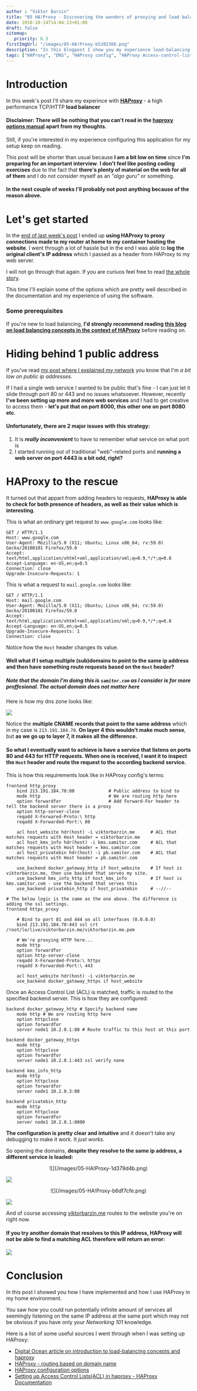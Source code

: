 ```yaml
---
author : "Viktor Barzin"
title: "05 HA!Proxy - Discovering the wonders of proxying and load balancing"
date: 2018-10-14T14:04:13+01:00
draft: false
sitemap:
   priority: 0.3
firstImgUrl: "/images/05-HA!Proxy-b5202366.png"
description: "In this blogpost I show you my experience load-balancing and proxying with HAProxy."
tags: ["HAProxy", "DNS", "HAProxy config", "HAProxy Access-control-list", "Host header", "linux networking"]
---
```


# Introduction
In this week's post I'll share my experince with **[HAProxy](http://www.haproxy.org/)** - a high performance TCP/HTTP **load balancer**
#### Disclaimer: There will be nothing that you can't read in the [haproxy options manual](https://cbonte.github.io/haproxy-dconv/1.7/configuration.html) apart from my thoughts.
Still, if you're interested in my experience configuring this application for my setup keep on reading.

This post will be shorter than usual because **I am a bit low on time** since **I'm preparing for an important interview**.
**I don't feel like posting coding exercises** due to the fact that **there's plenty of material on the web for all of them** and I do not consider myself as an *"algo guru"* or something.

#### In the next couple of weeks I'll probably not post anything because of the reason above.

# Let's get started

In the [end of last week's post](/blog/04-down-the-rabbit-hole/#time-to-haproxy) I ended up **using HAProxy to proxy connections made to my router at home to my container hosting the website**.
I went through a lot of hassle but in the end I was able to **log the original client's IP address** which I passed as a header from HAProxy to my web server.

I will not go through that again. If you are curiuos feel free to read [the whole story](blog/04-down-the-rabbit-hole/#time-to-haproxy).

This time I'll explain some of the options which are pretty well described in the documentation and my experience of using the software.


### Some prerequisites

If you're new to load balancing, **I'd strongly recommend reading [this blog on load balancing concepts in the context of HAProxy](https://www.digitalocean.com/community/tutorials/an-introduction-to-haproxy-and-load-balancing-concepts)** before reading on.

# Hiding behind 1 public address

If you've read [my post where I explained my network](/blog/03-a-walk-down-infrastructure-lane/) you know that I'm *a bit low on public ip addresses*.

If I had a single web service I wanted to be public that's fine - I can just let it slide through port 80 or 443 and no issues whatsoever.
However, recently **I've been setting up more and more web services** and I had to get creative to access them - **let's put that on port 8000, this other one on port 8080 etc**.

#### Unfortunately, there are 2 major issues with this strategy:

1. It is ***really inconvenient*** to have to remember what service on what port is
2. I started running out of traditional "web"-related ports and **running a web server on port 4443 is a bit odd, right?**

# HAProxy to the rescue

It turned out that appart from adding headers to requests, **HAProxy is able to check for both presence of headers, as well as their value which is interesting**.

This is what an ordinary get request to `www.google.com` looks like:

    GET / HTTP/1.1
    Host: www.google.com
    User-Agent: Mozilla/5.0 (X11; Ubuntu; Linux x86_64; rv:59.0) Gecko/20100101 Firefox/59.0
    Accept: text/html,application/xhtml+xml,application/xml;q=0.9,*/*;q=0.8
    Accept-Language: en-US,en;q=0.5
    Connection: close
    Upgrade-Insecure-Requests: 1

This is what a request to `mail.google.com` looks like:

    GET / HTTP/1.1
    Host: mail.google.com
    User-Agent: Mozilla/5.0 (X11; Ubuntu; Linux x86_64; rv:59.0) Gecko/20100101 Firefox/59.0
    Accept: text/html,application/xhtml+xml,application/xml;q=0.9,*/*;q=0.8
    Accept-Language: en-US,en;q=0.5
    Upgrade-Insecure-Requests: 1
    Connection: close

Notice how the `Host` header changes its value.

#### Well what if I setup multiple (sub)domains to point to the same ip address and then have something route requests based on the `Host` header?

##### Note that the domain I'm doing this is `samitor.com` as I consider is for more *proffesional*. The actual domain does not matter here

Here is how my dns zone looks like:

![](/images/05-HA!Proxy-b5202366.png)

Notice the **multiple CNAME records that point to the same address** which in my case is `213.191.184.70`.
**On layer 4 this wouldn't make much sense**, but **as we go up to layer 7, it makes all the difference.**

#### So what I eventually want to achieve is have a service that listens on ports 80 and 443 for HTTP requests. When one is received, I want it to inspect the `Host` header and route the request to the according backend service.

This is how this requirements look like in HAProxy config's terms:

    frontend http_proxy
    	bind 213.191.184.70:80             # Public address to bind to
    	mode http                          # We are routing http here
    	option forwardfor                  # Add Forward-For header to tell the backend server there is a proxy
    	option http-server-close
    	reqadd X-Forwared-Proto:\ http
    	reqadd X-Forwarded-Port:\ 80

    	acl host_website hdr(host) -i viktorbarzin.me      # ACL that matches requests with Host header = viktorbarzin.me
    	acl host_kms_info hdr(host) -i kms.samitor.com     # ACL that matches requests with Host header = kms.samitor.com
    	acl host_privatebin hdr(host) -i pb.samitor.com    # ACL that matches requests with Host header = pb.samitor.com

    	use_backend docker_gateway_http if host_website    # If host is viktorbarzin.me, then use backend that serves my site.
    	use_backend kms_info_http if host_kms_info         # If host is kms.samitor.com - use the backend that serves this
    	use_backend privatebin_http if host_privatebin     # --//--

    # The below logic is the same as the one above. The difference is adding the ssl settings.
    frontend https_proxy

    	# Bind to port 81 and 444 on all interfaces (0.0.0.0)
    	bind 213.191.184.70:443 ssl crt /root/le/live/viktorbarzin.me/viktorbarzin.me.pem

    	# We're proxying HTTP here...
    	mode http
    	option forwardfor
    	option http-server-close
    	reqadd X-Forwarded-Proto:\ https
    	reqadd X-Forwarded-Port:\ 443

    	acl host_website hdr(host) -i viktorbarzin.me
    	use_backend docker_gateway_https if host_website

Once an Access Control List (ACL) is matched, traffic is routed to the specified backend server. This is how they are configured:

    backend docker_gateway_http # Specify backend name
        mode http # We are routing http here
        option httpclose
        option forwardfor
        server node1 10.2.0.1:80 # Route traffic to this host at this port

    backend docker_gateway_https
        mode http
        option httpclose
        option forwardfor
        server node1 10.2.0.1:443 ssl verify none

    backend kms_info_http
        mode http
        option httpclose
        option forwardfor
        server node1 10.2.0.3:80

    backend privatebin_http
        mode http
        option httpclose
        option forwardfor
        server node1 10.2.0.1:8000

**The configuration is pretty clear and intuitive** and it doesn't take any debugging to make it work.
It *just works*.

So opening the domains, **despite they resolve to the same ip address, a different service is loaded:**

<center> ![](/images/05-HA!Proxy-1d379d4b.png) </center>

![](/images/05-HA!Proxy-64c65ce4.png)

<center> ![](/images/05-HA!Proxy-b6df7cfe.png) </center>

![](/images/05-HA!Proxy-a54ef1d3.png)

And of course accessing [viktorbarzin.me](https://viktorbarzin.me) routes to the website you're on right now.

#### If you try another domain that resolves to this IP address, HAProxy will not be able to find a matching ACL therefore will return an error:

![](/images/05-HA!Proxy-4560f875.png)


# Conclusion

In this post I showed you how I have implemented and how I use HAProxy in my home environment.

You saw how you could run potentially infinite amount of services all seemingly listening on the same IP address at the same port which may not be obvious if you have only your *Networking 101* knowledge.

Here is a list of some useful sources I went through when I was setting up HAProxy:

- [Digital Ocean article on introduction to load-balancing concepts and haproxy](https://www.digitalocean.com/community/tutorials/an-introduction-to-haproxy-and-load-balancing-concepts)
- [HAProxy - routing based on domain name](https://seanmcgary.com/posts/haproxy---route-by-domain-name/)
- [HAProxy configuration options](http://cbonte.github.io/haproxy-dconv/configuration-1.7.html#7)
- [Setting up Access Control Lists(ACL) in haproxy - HAProxy Documentation](https://www.haproxy.com/documentation/aloha/8-5/traffic-management/lb-layer7/acls/)
